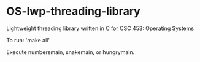 # OS-lwp-threading-library
Lightweight threading library written in C for CSC 453: Operating Systems

To run:
'make all'

Execute numbersmain, snakemain, or hungrymain.
